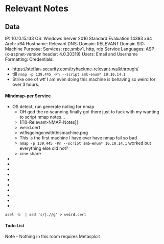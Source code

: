 # Relevant Notes

## Data 

IP: 10.10.15.133
OS: Windows Server 2016 Standard Evaluation 14393 x64 
Arch: x64
Hostname: Relevant
DNS:
Domain:  RELEVANT
Domain SID:
Machine Purpose: 
Services: rpc,smbv1, http, rdp
Service Languages: ASP (x-aspnet-version header: 4.0.30319)
Users:
Email and Username Formatting:
Credentials:

- https://steflan-security.com/tryhackme-relevant-walkthrough/
- till `nmap -p 139,445 -Pn --script smb-enum* 10.10.14.1`
- Strike one of wtf I am even doing this machine is behaving so weird for over 3 hours.
#### Mindmap-per Service

- OS detect, run generate noting for nmap
	- OH god the re-scanning finally got there just to fuck with my wanting to script nmap notes... 
	- [[10-Relevant-NMAP-Notes]]
	- weird.cert
	- wtfisgoingonwiththismachine.png 
	- This is the first machine I have ever have nmap fail so bad
	- `nmap -p 139,445 -Pn --script smb-enum* 10.10.14.1` worked but everything else did not?
	- cme share 
-
-
-
-
-
-
-
-
-
-

```
xsel -b  | sed 's/|.//g' > weird.cert
```

#### Todo List


Note - Nothing in this room requires Metasploit
